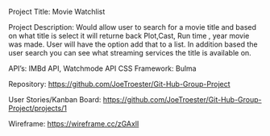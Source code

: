 Project Title: Movie Watchlist 

Project Description:  Would allow user to search for a movie title and based on what title is select it will returne back Plot,Cast, Run time , year movie was made.  User will have the option add that to a list.  In addition based the user search you can see what streaming services the title is available on.

API’s: IMBd API, Watchmode API
CSS Framework: Bulma

Repository: https://github.com/JoeTroester/Git-Hub-Group-Project

User Stories/Kanban Board: https://github.com/JoeTroester/Git-Hub-Group-Project/projects/1

Wireframe: https://wireframe.cc/zGAxlI